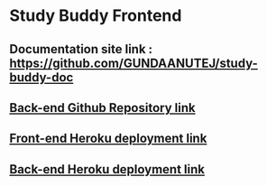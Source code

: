 # Study Buddy Frontend


## Documentation site link : https://github.com/GUNDAANUTEJ/study-buddy-doc

## [Back-end Github Repository link](https://github.com/GUNDAANUTEJ/StudyBuddy)

## [Front-end Heroku deployment link](https://study-buddy-frontend.herokuapp.com/)

## [Back-end Heroku deployment link](https://study-buddy-bckend.herokuapp.com/)

